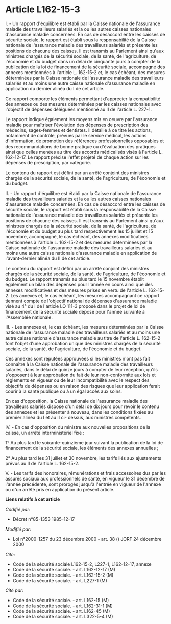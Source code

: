 # Article L162-15-3

I. - Un rapport d'équilibre est établi par la Caisse nationale de l'assurance maladie des travailleurs salariés et la ou les
autres caisses nationales d'assurance maladie concernées. En cas de désaccord entre les caisses de sécurité sociale, le
rapport est établi sous la responsabilité de la Caisse nationale de l'assurance maladie des travailleurs salariés et présente
les positions de chacune des caisses. Il est transmis au Parlement ainsi qu'aux ministres chargés de la sécurité sociale, de
la santé, de l'agriculture, de l'économie et du budget dans un délai de cinquante jours à compter de la publication de la loi
de financement de la sécurité sociale, accompagné des annexes mentionnées à l'article L. 162-15-2 et, le cas échéant, des
mesures déterminées par la Caisse nationale de l'assurance maladie des travailleurs salariés et au moins une autre caisse
nationale d'assurance maladie en application du dernier alinéa du I de cet article.

Ce rapport comporte les éléments permettant d'apprécier la compatibilité des annexes ou des mesures déterminées par les
caisses nationales avec l'objectif de dépenses déléguées mentionné au II de l'article L. 227-1.

Le rapport indique également les moyens mis en oeuvre par l'assurance maladie pour maîtriser l'évolution des dépenses de
prescription des médecins, sages-femmes et dentistes. Il détaille à ce titre les actions, notamment de contrôle, prévues par
le service médical, les actions d'information, de promotion des références professionnelles opposables et des recommandations
de bonne pratique ou d'évaluation des pratiques ainsi que celles menées au titre des accords médicalisés visés à l'article L.
162-12-17. Le rapport précise l'effet projeté de chaque action sur les dépenses de prescription, par catégorie.

Le contenu du rapport est défini par un arrêté conjoint des ministres chargés de la sécurité sociale, de la santé, de
l'agriculture, de l'économie et du budget.

II. - Un rapport d'équilibre est établi par la Caisse nationale de l'assurance maladie des travailleurs salariés et la ou les
autres caisses nationales d'assurance maladie concernées. En cas de désaccord entre les caisses de sécurité sociale, le
rapport est établi sous la responsabilité de la Caisse nationale de l'assurance maladie des travailleurs salariés et présente
les positions de chacune des caisses. Il est transmis au Parlement ainsi qu'aux ministres chargés de la sécurité sociale, de
la santé, de l'agriculture, de l'économie et du budget au plus tard respectivement les 15 juillet et 15 novembre, accompagné,
le cas échéant, des annexes modificatives mentionnées à l'article L. 162-15-2 et des mesures déterminées par la Caisse
nationale de l'assurance maladie des travailleurs salariés et au moins une autre caisse nationale d'assurance maladie en
application de l'avant-dernier alinéa du II de cet article.

Le contenu du rapport est défini par un arrêté conjoint des ministres chargés de la sécurité sociale, de la santé, de
l'agriculture, de l'économie et du budget. Le rapport transmis au plus tard le 15 novembre établit également un bilan des
dépenses pour l'année en cours ainsi que des annexes modificatives et des mesures prises en vertu de l'article L. 162-15-2.
Les annexes et, le cas échéant, les mesures accompagnant ce rapport tiennent compte de l'objectif national de dépenses
d'assurance maladie visé au 4° du I de l'article LO 111-3 proposé dans le projet de loi de financement de la sécurité sociale
déposé pour l'année suivante à l'Assemblée nationale.

III. - Les annexes et, le cas échéant, les mesures déterminées par la Caisse nationale de l'assurance maladie des
travailleurs salariés et au moins une autre caisse nationale d'assurance maladie au titre de l'article L. 162-15-2 font
l'objet d'une approbation unique des ministres chargés de la sécurité sociale, de la santé, de l'agriculture, de l'économie
et du budget.

Ces annexes sont réputées approuvées si les ministres n'ont pas fait connaître à la Caisse nationale de l'assurance maladie
des travailleurs salariés, dans le délai de quinze jours à compter de leur réception, qu'ils s'opposent à leur approbation du
fait de leur non-conformité aux lois et règlements en vigueur ou de leur incompatibilité avec le respect des objectifs de
dépenses ou en raison des risques que leur application ferait courir à la santé publique ou à un égal accès aux soins.

En cas d'opposition, la Caisse nationale de l'assurance maladie des travailleurs salariés dispose d'un délai de dix jours
pour revoir le contenu des annexes et les présenter à nouveau, dans les conditions fixées au premier alinéa du I et au II ci-
dessus, aux ministres compétents.

IV. - En cas d'opposition du ministre aux nouvelles propositions de la caisse, un arrêté interministériel fixe :

1° Au plus tard le soixante-quinzième jour suivant la publication de la loi de financement de la sécurité sociale, les
éléments des annexes annuelles ;

2° Au plus tard les 31 juillet et 30 novembre, les tarifs liés aux ajustements prévus au II de l'article L. 162-15-2.

V. - Les tarifs des honoraires, rémunérations et frais accessoires dus par les assurés sociaux aux professionnels de santé,
en vigueur le 31 décembre de l'année précédente, sont prorogés jusqu'à l'entrée en vigueur de l'annexe ou d'un arrêté pris en
application du présent article.

**Liens relatifs à cet article**

_Codifié par_:

  - Décret n°85-1353 1985-12-17

_Modifié par_:

  - Loi n°2000-1257 du 23 décembre 2000 - art. 38 () JORF 24 décembre 2000

_Cite_:

  - Code de la sécurité sociale L162-15-2, L227-1, L162-12-17, annexe
  - Code de la sécurité sociale. - art. L162-12-17 (M)
  - Code de la sécurité sociale. - art. L162-15-2 (M)
  - Code de la sécurité sociale. - art. L227-1 (M)

_Cité par_:

  - Code de la sécurité sociale. - art. L162-15 (M)
  - Code de la sécurité sociale. - art. L162-31-1 (M)
  - Code de la sécurité sociale. - art. L162-45 (M)
  - Code de la sécurité sociale. - art. L322-5-4 (M)
